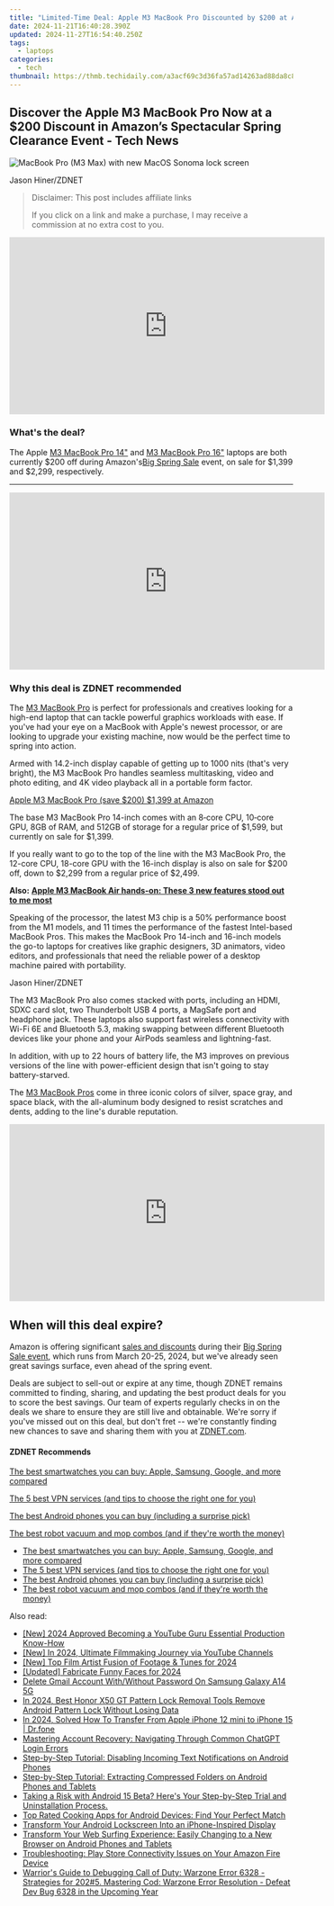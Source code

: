 ```yaml
---
title: "Limited-Time Deal: Apple M3 MacBook Pro Discounted by $200 at Amazon Spring Clearance Event – Tech News Update"
date: 2024-11-21T16:40:28.390Z
updated: 2024-11-27T16:54:40.250Z
tags:
  - laptops
categories:
  - tech
thumbnail: https://thmb.techidaily.com/a3acf69c3d36fa57ad14263ad88da8c8eaf18e40a1badf8ad19a8dbcc0ab15b1.jpg
---
```


## Discover the Apple M3 MacBook Pro Now at a $200 Discount in Amazon’s Spectacular Spring Clearance Event - Tech News

![MacBook Pro (M3 Max) with new MacOS Sonoma lock screen](https://www.zdnet.com/a/img/resize/0a3ae9b552f08348aa1eb970b68bb954c362d0aa/2023/11/06/bcb92f39-c324-4e45-8654-0cda1e0cd89e/dsc02577-enhanced-nr.jpg?auto=webp&precrop=2048,1150,x0,y123&width=1280)

Jason Hiner/ZDNET

>  Disclaimer: This post includes affiliate links
>
>  If you click on a link and make a purchase, I may receive a commission at no extra cost to you.
>

<!-- affiliate ads begin -->
<iframe width="560" height="315" src="https://www.youtube.com/embed/15Ju8Cb4UZ8?si=5wdiQXdz1BOxIkDH&autoplay=1" title="YouTube video player" frameborder="0" allow="accelerometer; autoplay; clipboard-write; encrypted-media; gyroscope; picture-in-picture; web-share" referrerpolicy="strict-origin-when-cross-origin" allowfullscreen></iframe>
<!-- affiliate ads end -->

### What's the deal?

The Apple [M3 MacBook Pro 14"](https://buy.geni.us/Proxy.ashx?TSID=368250&GR%5FURL=https%3A%2F%2Fwww.amazon.com%2Fdp%2FB0CM5JLWJK%3Ftag%3Dzd-buy-button-20%26ascsubtag%3D%5F%5FCOM%5FCLICK%5FID%5F%5F%7Cb12ee2ea-4d7b-4e84-84d3-0702024ae9c4%7Cdtp&dtb=1) and [M3 MacBook Pro 16"](https://buy.geni.us/Proxy.ashx?TSID=368250&GR%5FURL=https%3A%2F%2Fwww.amazon.com%2Fdp%2FB0CM5BL45N%3Ftag%3Dzd-buy-button-20%26ascsubtag%3D%5F%5FCOM%5FCLICK%5FID%5F%5F%7Cb12ee2ea-4d7b-4e84-84d3-0702024ae9c4%7Cdtp&dtb=1) laptops are both currently $200 off during Amazon's[Big Spring Sale](https://buy.geni.us/Proxy.ashx?TSID=368250&GR%5FURL=https%3A%2F%2Fwww.amazon.com%2Fevents%2Fbigspringsale%3Ftag%3Dzd-buy-button-20%26ascsubtag%3D%5F%5FCOM%5FCLICK%5FID%5F%5F%7Cb12ee2ea-4d7b-4e84-84d3-0702024ae9c4%7Cdtp&dtb=1) event, on sale for $1,399 and $2,299, respectively. 

---

<!-- affiliate ads begin -->
<iframe width="560" height="315" src="https://www.youtube.com/embed/S3Th6oa_isA?si=TTQ013BB9beUM4x6&autoplay=1" title="YouTube video player" frameborder="0" allow="accelerometer; autoplay; clipboard-write; encrypted-media; gyroscope; picture-in-picture; web-share" referrerpolicy="strict-origin-when-cross-origin" allowfullscreen></iframe>
<!-- affiliate ads end -->

### Why this deal is ZDNET recommended

The [M3 MacBook Pro](https://buy.geni.us/Proxy.ashx?TSID=368250&GR%5FURL=https%3A%2F%2Fwww.amazon.com%2Fdp%2FB0CM5JLWJK%3Ftag%3Dzd-buy-button-20%26ascsubtag%3D%5F%5FCOM%5FCLICK%5FID%5F%5F%7Cb12ee2ea-4d7b-4e84-84d3-0702024ae9c4%7Cdtp&dtb=1) is perfect for professionals and creatives looking for a high-end laptop that can tackle powerful graphics workloads with ease. If you've had your eye on a MacBook with Apple's newest processor, or are looking to upgrade your existing machine, now would be the perfect time to spring into action. 

Armed with 14.2-inch display capable of getting up to 1000 nits (that's very bright), the M3 MacBook Pro handles seamless multitasking, video and photo editing, and 4K video playback all in a portable form factor. 

[Apple M3 MacBook Pro (save $200) $1,399 at Amazon](https://buy.geni.us/Proxy.ashx?TSID=368250&GR%5FURL=https%3A%2F%2Fwww.amazon.com%2Fdp%2FB0CM5JLWJK%3Ftag%3Dzd-buy-button-20%26ascsubtag%3D%5F%5FCOM%5FCLICK%5FID%5F%5F%7Cb12ee2ea-4d7b-4e84-84d3-0702024ae9c4%7Cdtp&dtb=1)

The base M3 MacBook Pro 14-inch comes with an 8‑core CPU, 10‑core GPU, 8GB of RAM, and 512GB of storage for a regular price of $1,599, but currently on sale for $1,399.

If you really want to go to the top of the line with the M3 MacBook Pro, the 12-core CPU, 18-core GPU with the 16-inch display is also on sale for $200 off, down to $2,299 from a regular price of $2,499.

**Also:** [**Apple M3 MacBook Air hands-on: These 3 new features stood out to me most**](https://www.zdnet.com/article/apple-m3-macbook-air-hands-on-these-3-new-features-stood-out-to-me-most/)

Speaking of the processor, the latest M3 chip is a 50% performance boost from the M1 models, and 11 times the performance of the fastest Intel-based MacBook Pros. This makes the MacBook Pro 14-inch and 16-inch models the go-to laptops for creatives like graphic designers, 3D animators, video editors, and professionals that need the reliable power of a desktop machine paired with portability. 

Jason Hiner/ZDNET

The M3 MacBook Pro also comes stacked with ports, including an HDMI, SDXC card slot, two Thunderbolt USB 4 ports, a MagSafe port and headphone jack. These laptops also support fast wireless connectivity with Wi-Fi 6E and Bluetooth 5.3, making swapping between different Bluetooth devices like your phone and your AirPods seamless and lightning-fast. 

In addition, with up to 22 hours of battery life, the M3 improves on previous versions of the line with power-efficient design that isn't going to stay battery-starved. 

The [M3 MacBook Pros](https://buy.geni.us/Proxy.ashx?TSID=368250&GR%5FURL=https%3A%2F%2Fwww.amazon.com%2Fdp%2FB0CM5JLWJK%3Ftag%3Dzd-buy-button-20%26ascsubtag%3D%5F%5FCOM%5FCLICK%5FID%5F%5F%7Cb12ee2ea-4d7b-4e84-84d3-0702024ae9c4%7Cdtp&dtb=1) come in three iconic colors of silver, space gray, and space black, with the all-aluminum body designed to resist scratches and dents, adding to the line's durable reputation. 

<!-- affiliate ads begin -->
<iframe width="560" height="315" src="https://www.youtube.com/embed/uV3vm805eX0?si=YSPcsFxBcJmoxLsU&autoplay=1" title="YouTube video player" frameborder="0" allow="accelerometer; autoplay; clipboard-write; encrypted-media; gyroscope; picture-in-picture; web-share" referrerpolicy="strict-origin-when-cross-origin" allowfullscreen></iframe>
<!-- affiliate ads end -->

## When will this deal expire?

Amazon is offering significant [sales and discounts](https://buy.geni.us/Proxy.ashx?TSID=368250&GR%5FURL=https%3A%2F%2Fwww.amazon.com%2Fdeals%2F%3Ftag%3Dzd-buy-button-20%26ascsubtag%3D%5F%5FCOM%5FCLICK%5FID%5F%5F%7Cb12ee2ea-4d7b-4e84-84d3-0702024ae9c4%7Cdtp&dtb=1) during their [Big Spring Sale event](https://buy.geni.us/Proxy.ashx?TSID=368250&GR%5FURL=https%3A%2F%2Fwww.aboutamazon.com%2Fnews%2Fretail%2Famazon-big-spring-sale-faq%3Ftag%3Dzd-buy-button-20%26ascsubtag%3D%5F%5FCOM%5FCLICK%5FID%5F%5F%7Cb12ee2ea-4d7b-4e84-84d3-0702024ae9c4%7Cdtp&dtb=1), which runs from March 20-25, 2024, but we've already seen great savings surface, even ahead of the spring event. 

Deals are subject to sell-out or expire at any time, though ZDNET remains committed to finding, sharing, and updating the best product deals for you to score the best savings. Our team of experts regularly checks in on the deals we share to ensure they are still live and obtainable. We're sorry if you've missed out on this deal, but don't fret -- we're constantly finding new chances to save and sharing them with you at [ZDNET.com](https://www.zdnet.com/).

#### **ZDNET** Recommends

[The best smartwatches you can buy: Apple, Samsung, Google, and more compared](https://www.zdnet.com/article/best-smartwatch/ "The best smartwatches you can buy: Apple, Samsung, Google, and more compared")

[The 5 best VPN services (and tips to choose the right one for you)](https://www.zdnet.com/article/best-vpn/ "The 5 best VPN services (and tips to choose the right one for you)")

[The best Android phones you can buy (including a surprise pick)](https://www.zdnet.com/article/best-android-phone/ "The best Android phones you can buy (including a surprise pick)")

[The best robot vacuum and mop combos (and if they're worth the money)](https://www.zdnet.com/article/best-robot-vacuum-mop/ "The best robot vacuum and mop combos (and if they're worth the money)")

* [The best smartwatches you can buy: Apple, Samsung, Google, and more compared](https://www.zdnet.com/article/best-smartwatch/ "The best smartwatches you can buy: Apple, Samsung, Google, and more compared")
* [The 5 best VPN services (and tips to choose the right one for you)](https://www.zdnet.com/article/best-vpn/ "The 5 best VPN services (and tips to choose the right one for you)")
* [The best Android phones you can buy (including a surprise pick)](https://www.zdnet.com/article/best-android-phone/ "The best Android phones you can buy (including a surprise pick)")
* [The best robot vacuum and mop combos (and if they're worth the money)](https://www.zdnet.com/article/best-robot-vacuum-mop/ "The best robot vacuum and mop combos (and if they're worth the money)")

<ins class="adsbygoogle"
     style="display:block"
     data-ad-format="autorelaxed"
     data-ad-client="ca-pub-7571918770474297"
     data-ad-slot="1223367746"></ins>

<ins class="adsbygoogle"
     style="display:block"
     data-ad-client="ca-pub-7571918770474297"
     data-ad-slot="8358498916"
     data-ad-format="auto"
     data-full-width-responsive="true"></ins>

<span class="atpl-alsoreadstyle">Also read:</span>
<div><ul>
<li><a href="https://facebook-video-footage.techidaily.com/new-2024-approved-becoming-a-youtube-guru-essential-production-know-how/"><u>[New] 2024 Approved Becoming a YouTube Guru Essential Production Know-How</u></a></li>
<li><a href="https://youtube-tips.techidaily.com/n-2024-ultimate-filmmaking-journey-via-youtube-channels/"><u>[New] In 2024, Ultimate Filmmaking Journey via YouTube Channels</u></a></li>
<li><a href="https://youtube-sure.techidaily.com/op-film-artist-fusion-of-footage-and-tunes-for-2024/"><u>[New] Top Film Artist Fusion of Footage & Tunes for 2024</u></a></li>
<li><a href="https://fox-cloud.techidaily.com/updated-fabricate-funny-faces-for-2024/"><u>[Updated] Fabricate Funny Faces for 2024</u></a></li>
<li><a href="https://android-unlock.techidaily.com/delete-gmail-account-withwithout-password-on-samsung-galaxy-a14-5g-by-drfone-android/"><u>Delete Gmail Account With/Without Password On Samsung Galaxy A14 5G</u></a></li>
<li><a href="https://unlock-android.techidaily.com/in-2024-best-honor-x50-gt-pattern-lock-removal-tools-remove-android-pattern-lock-without-losing-data-by-drfone-android/"><u>In 2024, Best Honor X50 GT Pattern Lock Removal Tools Remove Android Pattern Lock Without Losing Data</u></a></li>
<li><a href="https://iphone-transfer.techidaily.com/in-2024-solved-how-to-transfer-from-apple-iphone-12-mini-to-iphone-15-drfone-by-drfone-transfer-from-ios/"><u>In 2024, Solved How To Transfer From Apple iPhone 12 mini to iPhone 15 | Dr.fone</u></a></li>
<li><a href="https://tech-haven.techidaily.com/mastering-account-recovery-navigating-through-common-chatgpt-login-errors/"><u>Mastering Account Recovery: Navigating Through Common ChatGPT Login Errors</u></a></li>
<li><a href="https://hardware-reviews.techidaily.com/step-by-step-tutorial-disabling-incoming-text-notifications-on-android-phones/"><u>Step-by-Step Tutorial: Disabling Incoming Text Notifications on Android Phones</u></a></li>
<li><a href="https://hardware-reviews.techidaily.com/step-by-step-tutorial-extracting-compressed-folders-on-android-phones-and-tablets/"><u>Step-by-Step Tutorial: Extracting Compressed Folders on Android Phones and Tablets</u></a></li>
<li><a href="https://hardware-reviews.techidaily.com/taking-a-risk-with-android-15-beta-heres-your-step-by-step-trial-and-uninstallation-process/"><u>Taking a Risk with Android 15 Beta? Here's Your Step-by-Step Trial and Uninstallation Process.</u></a></li>
<li><a href="https://hardware-reviews.techidaily.com/top-rated-cooking-apps-for-android-devices-find-your-perfect-match/"><u>Top Rated Cooking Apps for Android Devices: Find Your Perfect Match</u></a></li>
<li><a href="https://hardware-reviews.techidaily.com/transform-your-android-lockscreen-into-an-iphone-inspired-display/"><u>Transform Your Android Lockscreen Into an iPhone-Inspired Display</u></a></li>
<li><a href="https://hardware-reviews.techidaily.com/transform-your-web-surfing-experience-easily-changing-to-a-new-browser-on-android-phones-and-tablets/"><u>Transform Your Web Surfing Experience: Easily Changing to a New Browser on Android Phones and Tablets</u></a></li>
<li><a href="https://hardware-reviews.techidaily.com/troubleshooting-play-store-connectivity-issues-on-your-amazon-fire-device/"><u>Troubleshooting: Play Store Connectivity Issues on Your Amazon Fire Device</u></a></li>
<li><a href="https://win-solutions.techidaily.com/warriors-guide-to-debugging-call-of-duty-warzone-error-6328-strategies-for-2025-mastering-cod-warzone-error-resolution-defeat-dev-bug-6328-in-the-upcoming-y461/"><u>Warrior's Guide to Debugging Call of Duty: Warzone Error 6328 - Strategies for 202#5. Mastering Cod: Warzone Error Resolution - Defeat Dev Bug 6328 in the Upcoming Year</u></a></li>
</ul></div>

